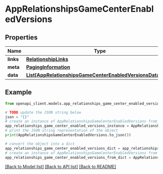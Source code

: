 # AppRelationshipsGameCenterEnabledVersions


## Properties

Name | Type | Description | Notes
------------ | ------------- | ------------- | -------------
**links** | [**RelationshipLinks**](RelationshipLinks.md) |  | [optional] 
**meta** | [**PagingInformation**](PagingInformation.md) |  | [optional] 
**data** | [**List[AppRelationshipsGameCenterEnabledVersionsDataInner]**](AppRelationshipsGameCenterEnabledVersionsDataInner.md) |  | [optional] 

## Example

```python
from openapi_client.models.app_relationships_game_center_enabled_versions import AppRelationshipsGameCenterEnabledVersions

# TODO update the JSON string below
json = "{}"
# create an instance of AppRelationshipsGameCenterEnabledVersions from a JSON string
app_relationships_game_center_enabled_versions_instance = AppRelationshipsGameCenterEnabledVersions.from_json(json)
# print the JSON string representation of the object
print(AppRelationshipsGameCenterEnabledVersions.to_json())

# convert the object into a dict
app_relationships_game_center_enabled_versions_dict = app_relationships_game_center_enabled_versions_instance.to_dict()
# create an instance of AppRelationshipsGameCenterEnabledVersions from a dict
app_relationships_game_center_enabled_versions_from_dict = AppRelationshipsGameCenterEnabledVersions.from_dict(app_relationships_game_center_enabled_versions_dict)
```
[[Back to Model list]](../README.md#documentation-for-models) [[Back to API list]](../README.md#documentation-for-api-endpoints) [[Back to README]](../README.md)



